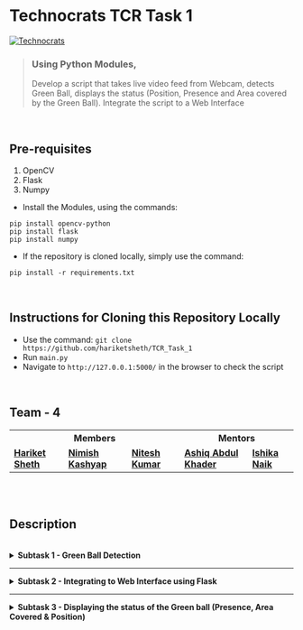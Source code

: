 # Technocrats TCR Task 1 

[![Technocrats](https://img.shields.io/badge/Technocrats%20Robotics-Task%20--%201-orange?style=for-the-badge&logo=github)](https://github.com/hariketsheth/TCR_Task_1)

>### Using Python Modules, 
> Develop a script that takes live video feed from Webcam, detects Green Ball, displays the status (Position, Presence and Area covered by the Green Ball). Integrate the script to a Web Interface 

<br>

## Pre-requisites
1. OpenCV
2. Flask
3. Numpy

- Install the Modules, using the commands:
```
pip install opencv-python
pip install flask
pip install numpy
```
- If the repository is cloned locally, simply use the command:
```
pip install -r requirements.txt
```
<br>

## Instructions for Cloning this Repository Locally
- Use the command: `git clone https://github.com/hariketsheth/TCR_Task_1`
- Run `main.py`
- Navigate to `http://127.0.0.1:5000/` in the browser to check the script

<br>

## Team - 4
<table>
    <tr>
        <th colspan ="3"> <b>Members</b> </ th> 
	<th colspan ="2"> <b>Mentors</b> </ th>
    </tr>
    <tr>
	<center>
	<td><a href="https://github.com/hariketsheth"><b> Hariket Sheth </b></a></ td> 
        <td><a href="https://github.com/NimishKashyap"><b>Nimish Kashyap</b></a></td>
	<td><a href="https://github.com/nithesh10"><b>Nitesh Kumar</b></a></td>
	<td><a href="https://github.com/AshiqAbdulkhader"><b>Ashiq Abdul Khader</b></a></td>
	<td><a href="https://github.com/kiwipeace01"><b>Ishika Naik</b></a></td>
	</center>
    </tr>

</table>
<br>
<br>

## Description
<br>
<details>
  <summary><b>Subtask 1 - Green Ball Detection</b></summary><br>


[![Language Used](https://img.shields.io/badge/language%20used-python-orange)](https://github.com/hariketsheth/TCR_Task_1)&nbsp;&nbsp;&nbsp;&nbsp;&nbsp;&nbsp;  [![Module Integration](https://img.shields.io/badge/python--module-OpenCV-blue)](https://github.com/hariketsheth/TCR_Task_1) &nbsp;&nbsp;&nbsp;&nbsp;&nbsp;&nbsp;   [![Build Status](https://img.shields.io/badge/build-passing-green)](https://github.com/hariketsheth/TCR_Task_1)


## Description
Developed First Module that takes video feeds from the camera and detects the green ball.

## Python Modules Used:
- OpenCV 

## Installation & Usage
- For Installation:
Use the following command. 
```
pip install opencv-python
```
- Usage:
```python
import cv2 as cv
# Or Simply, import the module as:
import cv2
```

## Implementation 
- Using cv2.VideoCapture() and read() getting a live video, and reading the frames. Converting them to HSV color-space
```python
self.camera = cv.VideoCapture(0)
response, frame = self.camera.read()
frame_hsv = cv.cvtColor(frame, cv.COLOR_BGR2HSV)
```
<br>   

- Then, threshold the HSV image for a range of green color
```python
green_L_hsv = (39, 140, 50)
green_U_hsv = (80, 255, 255)
```
<br>

- Extract the Green object & Enhancing the Object mask by use of Erode() and Dilation()
```python
green_extract = cv.inRange(frame_hsv,green_L_hsv,green_U_hsv)
green_extract = cv.erode(green_extract, None, iterations=2)
green_extract = cv.dilate(green_extract, None, iterations=2)
```
<br>

- For the circular outline / boundary of the Green Ball, using findContours()
```python
boundary, hierarchy= cv.findContours(green_extract.copy(), cv.RETR_EXTERNAL,cv.CHAIN_APPROX_SIMPLE)
cv.circle(frame, (int(x), int(y)), int(radius),(255, 255, 255), 5)
```
<br>

- Using cv2.imshow() method to show the frames in the video until user presses 'd'.
```python
cv.imshow("window1",frame)
cv.imshow("window2", green_extract)
if cv.waitKey(1) & 0xFF == ord('d'):
  break
```
</details>
<hr>
<details>
  <summary><b>Subtask 2 - Integrating to Web Interface using Flask</b></summary><br><br>
  
[![Language Used](https://img.shields.io/badge/language%20used-python-orange)](https://github.com/hariketsheth/TCR_Task_1)&nbsp;&nbsp;&nbsp;&nbsp;&nbsp;&nbsp;  [![Module Integration](https://img.shields.io/badge/python--module-OpenCV%2C%20Flask%2C%20Numpy-blue)](https://github.com/hariketsheth/TCR_Task_1)&nbsp;&nbsp;&nbsp;&nbsp;&nbsp;&nbsp;[![Build Status](https://img.shields.io/badge/build-passing-green)](https://github.com/hariketsheth/TCR_Task_1)


## Description
Used the Flask Module of Python to integrate Green Ball Detection script to a web interface

## Python Modules Used:
- OpenCV 
- Flask
- Numpy

## Installation & Usage
- For Installation:
Use the following commands.
```
pip install opencv-python
pip install flask
pip install numpy
```
- Usage:
```python
import cv2 as cv
import flask as fsk
import numpy as np
# Or Simply, import the modules as:
import cv2
import flask
import numpy
```

## Implementation
- Importing the camera module created in Subtask-1 and creating a Flask instance by passing `__name__` (name of the current Python Module).
```python
from camera import Video
import flask as fsk


app = fsk.Flask(__name__)
```
<br>

- Creating App Routes for Web Interface. 
- `@app.route('/')` denotes the Index/ Homepage. 
- The gen() function continuously returns frames from the camera. It calls the main_exec() method, and then it yields frame with a content type of image/jpeg.
```python
@app.route('/')
def index():
    return fsk.render_template('index.html')

def gen(camera):
    while True:
        frame = camera.main_exec()
        yield (b'--frame\r\n' b'Content-Type: image/jpeg\r\n\r\n' + frame + b'\r\n')
```
<br>

- The `/video_feed` route returns instance of the Camera to gen(). The mimetype argument is set to the multipart/x-mixed-replace.
- `mimetype='multipart/x-mixed-replace; boundary=frame` - This Mimetype replaces the previous frame and setting the boundary = frame
```python
@app.route('/video_feed')
def video_feed():
    return fsk.Response(gen(Video()),mimetype='multipart/x-mixed-replace; boundary=frame')
```
<br>

- Creating the App Routes for Getting the Font and Redirecting the WebPage to Github Repo. 
```python
@app.route('/font')
def font():
    filename = 'static/Azonix.otf'
    return fsk.send_file(filename, mimetype='font/otf')

@app.route('/github')
def github():
    return fsk.redirect("https://github.com/hariketsheth/TCR_Task_1")
```

<br>

- Running the Flask App using run()
```python
app.run(debug=True)
```
## Testing
![Team4-Testing](https://github.com/hariketsheth/TCR_Task_1/blob/main/templates/Team4-Testing.gif)


</details>
<hr>
<details>
  <summary><b>Subtask 3 - Displaying the status of the Green ball (Presence, Area Covered & Position)</b></summary><br><br>
  
[![Language Used](https://img.shields.io/badge/language%20used-python-orange)](https://github.com/hariketsheth/TCR_Task_1)&nbsp;&nbsp;&nbsp;&nbsp;&nbsp;&nbsp;  [![Module Integration](https://img.shields.io/badge/python--module-OpenCV%2C%20Flask%2C%20Numpy-blue)](https://github.com/hariketsheth/TCR_Task_1)&nbsp;&nbsp;&nbsp;&nbsp;&nbsp;&nbsp;[![Build Status](https://img.shields.io/badge/build-passing-green)](https://github.com/hariketsheth/TCR_Task_1)


## Description
Integrating the Module created in Subtask-1 and displaying the status of the Green ball on the Web Interface created in Subtask-2

## Python Modules Used:
- OpenCV 
- Flask
- Numpy

## Installation & Usage
- For Installation:
Use the following commands.
```
pip install opencv-python
pip install flask
pip install numpy
```
- Usage:
```python
import cv2 as cv
import flask as fsk
import numpy as np
# Or Simply, import the modules as:
import cv2
import flask
import numpy
```

## Implementation
- If the 'area' recieved from the `camera.py` script is not NULL or 0.0 then we add "%" symbol to the value. Setting the `present` variable as FALSE initially.
```python
@app.route('/status')
def status():
    present = "FALSE"
    global area
    if area != '0.0' and area!="NULL":
        if " %" not in area:
            area+=" %"
    else:
        area = "NULL"
```
<br>

- If the position is not NULL, then it implies Green Ball is Present. Else the Green Ball is not present.
```python
    if (position!="NULL"):
        present = "TRUE"
    else:
        present = "FALSE"
    print(present, position, area)
    return fsk.jsonify(present = present, position = position, area = area)
```
<br>

- The parameters `present`, `area`, `position` recieved from `main.py` are shown in the Table using JQuery
```html
<tr>
	<td>Presence</td>
	<td id="present_f" style="color: #d9534f; font-weight: bolder;"></td>
	<td id="present_t" style="color: #5cb85c; font-weight: bolder;"></td>
</tr>
<tr>
	<td>Area</td>
	<td id="area_f" style="color: #d9534f; font-weight: bolder;"></td>
	<td id="area_t" style="color: #5cb85c; font-weight: bolder;"></td>
</tr>

<tr>
	<td>Nearest Corner</td>
	<td id="position_f" style="color: #d9534f; font-weight: bolder;"></td>
	<td id="position_t" style="color: #5cb85c; font-weight: bolder;"></td>
</tr>
```
<br>

- If the parameter "present" value is "FALSE", then the visibility of elements with ID "present_f, position_f, area_f" is changed to show() 
  - And the visibility of elements with ID "present_t, position_t, area_t" is set to hide()
- If the parameter "present" value is "TRUE", then the visibility of elements with ID "present_t, position_t, area_t" is changed to show()
  - And the visibility of elements with ID "present_f, position_f, area_f" is set to hide()
```js
<script>
  $(document).ready(function() {
     $.getJSON('/status' ,
        function(parameters) {
	if(parameters.present =="FALSE"){
           $("#present_f").text(parameters.present).show(); 
           $("#position_f").text(parameters.position).show();
           $("#area_f").text(parameters.area).show();
           $("#present_t").text(parameters.present).hide();
           $("#position_t").text(parameters.position).hide();
           $("#area_t").text(parameters.area).hide();
	}
	else{
	   $("#present_t").text(parameters.present).show();
	   $("#position_t").text(parameters.position).show();
	   $("#area_t").text(parameters.area).show();
	   $("#present_f").text(parameters.present).hide();
	   $("#position_f").text(parameters.position).hide();
	   $("#area_f").text(parameters.area).hide();
	}
     });
       setTimeout(arguments.callee, 500);
  });
</script>
```

## Testing


</details>


